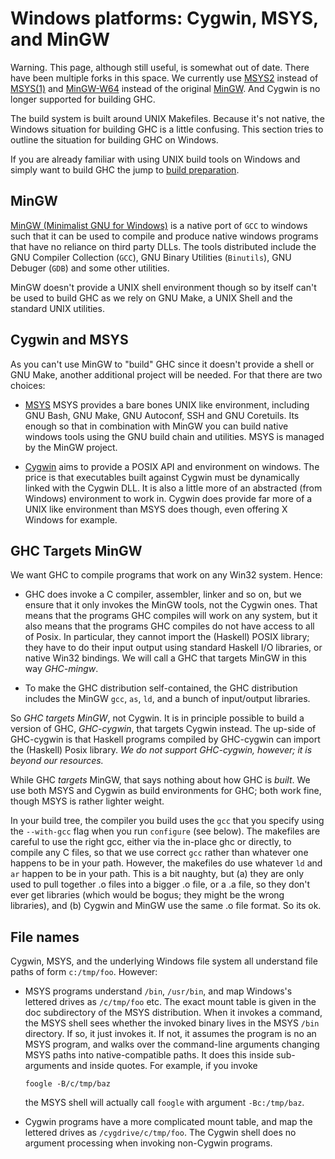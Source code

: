 # Windows platforms: Cygwin, MSYS, and MinGW


Warning. This page, although still useful, is somewhat out of date. There have been multiple forks in this space. We currently use [MSYS2](http://sourceforge.net/projects/msys2/) instead of [MSYS(1)](http://mingw.org/wiki/MSYS) and [MinGW-W64](http://mingw-w64.org/) instead of the original [MinGW](http://mingw.org/). And Cygwin is no longer supported for building GHC.


The build system is built around UNIX Makefiles. Because it's not native, the Windows situation for building GHC is a little confusing. This section tries to outline the situation for building GHC on Windows.


If you are already familiar with using UNIX build tools on Windows and simply want to build GHC the jump to [build preparation](https://gitlab.haskell.org/trac/ghc/wiki/Building/Preparation/Windows).

## MinGW

[MinGW (Minimalist GNU for Windows)](http://www.mingw.org) is a native port of `GCC` to windows such that it can be used to compile and produce native windows programs that have no reliance on third party DLLs. The tools distributed include the GNU Compiler Collection (`GCC`), GNU Binary Utilities (`Binutils`), GNU Debuger (`GDB`) and some other utilities.


MinGW doesn't provide a UNIX shell environment though so by itself can't be used to build GHC as we rely on GNU Make, a UNIX Shell and the standard UNIX utilities.

## Cygwin and MSYS


As you can't use MinGW to "build" GHC since it doesn't provide a shell or GNU Make, another additional project will be needed. For that there are two choices:

- [MSYS](http://www.mingw.org/wiki/MSYS) MSYS provides a bare bones UNIX like environment, including GNU Bash, GNU Make, GNU Autoconf, SSH and GNU Coretuils. Its enough so that in combination with MinGW you can build native windows tools using the GNU build chain and utilities. MSYS is managed by the MinGW project.

- [Cygwin](http://www.cygwin.com) aims to provide a POSIX API and environment on windows. The price is that executables built against Cygwin must be dynamically linked with the Cygwin DLL. It is also a little more of an abstracted (from Windows) environment to work in. Cygwin does provide far more of a UNIX like environment than MSYS does though, even offering X Windows for example.

## GHC Targets MinGW


We want GHC to compile programs that work on any Win32 system.  Hence:

- GHC does invoke a C compiler, assembler, linker and so on, but we ensure that it only invokes the MinGW tools, not the Cygwin ones. That means that the programs GHC compiles will work on any system, but it also means that the programs GHC compiles do not have access to all of Posix.  In particular, they cannot import the (Haskell) POSIX library; they have to do their input output using standard Haskell I/O libraries, or native Win32 bindings. We will call a GHC that targets MinGW in this way *GHC-mingw*.

- To make the GHC distribution self-contained, the GHC distribution includes the MinGW `gcc`, `as`, `ld`, and a bunch of input/output libraries.  


So *GHC targets MinGW*, not Cygwin. It is in principle possible to build a version of GHC, *GHC-cygwin*,  that targets Cygwin instead.  The up-side of GHC-cygwin is that Haskell programs compiled by GHC-cygwin can import the (Haskell) Posix library. *We do not support GHC-cygwin, however; it is beyond our resources.*


While GHC *targets* MinGW, that says nothing about how GHC is *built*.  We use both MSYS and Cygwin as build environments for GHC; both work fine, though MSYS is rather lighter weight.


In your build tree, the compiler you build uses the `gcc` that you specify using the `--with-gcc` flag when you run `configure` (see below). The makefiles are careful to use the right gcc, either via the in-place ghc or directly, to compile any C files, so that we use correct `gcc` rather than whatever one happens to be in your path.  However, the makefiles do use whatever `ld` and `ar` happen to be in your path. This is a bit naughty, but (a) they are only used to pull together .o files into a bigger .o file, or a .a file, so they don't ever get libraries (which would be bogus; they might be the wrong libraries), and (b) Cygwin and MinGW use the same .o file format.  So its ok.

## File names


Cygwin, MSYS, and the underlying Windows file system all understand file paths of form `c:/tmp/foo`. However:
 

- MSYS programs understand `/bin`, `/usr/bin`, and map Windows's lettered drives as `/c/tmp/foo` etc.  The exact mount table is given in the doc subdirectory of the MSYS distribution. When it invokes a command, the MSYS shell sees whether the invoked binary lives in the MSYS `/bin` directory.  If so, it just invokes it.  If not, it assumes the program is no an MSYS program, and walks over the command-line arguments changing MSYS paths into native-compatible paths. It does this inside sub-arguments and inside quotes. For example, if you invoke

  ```wiki
  foogle -B/c/tmp/baz
  ```

  the MSYS shell will actually call `foogle` with argument `-Bc:/tmp/baz`.

- Cygwin programs have a more complicated mount table, and map the lettered drives as `/cygdrive/c/tmp/foo`. The Cygwin shell does no argument processing when invoking non-Cygwin programs.
